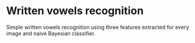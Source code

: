 # Written vowels recognition
Simple written vowels recognition using three features extracted for every image and naive Bayesian classifier.
